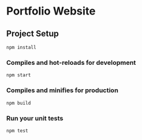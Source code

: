 # Portfolio Website

## Project Setup

```
npm install
```

### Compiles and hot-reloads for development

```
npm start
```

### Compiles and minifies for production

```
npm build
```

### Run your unit tests

```
npm test
```
